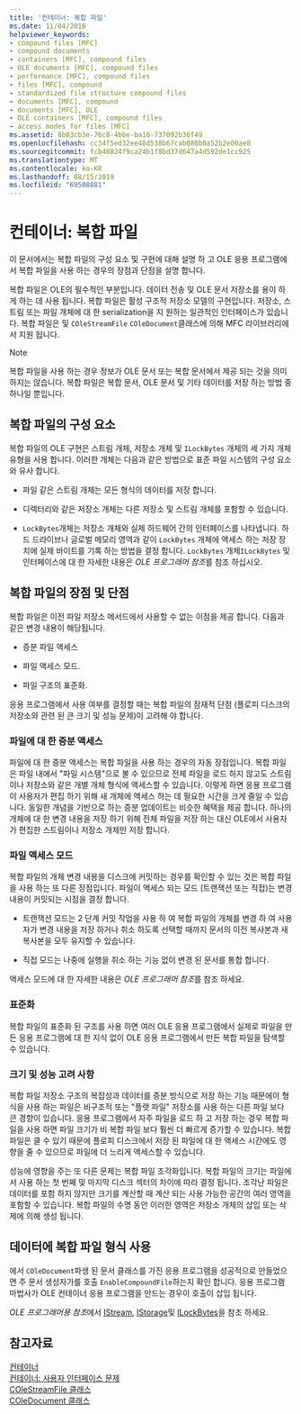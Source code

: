 ```yaml
---
title: '컨테이너: 복합 파일'
ms.date: 11/04/2016
helpviewer_keywords:
- compound files [MFC]
- compound documents
- containers [MFC], compound files
- OLE documents [MFC], compound files
- performance [MFC], compound files
- files [MFC], compound
- standardized file structure compound files
- documents [MFC], compound
- documents [MFC], OLE
- OLE containers [MFC], compound files
- access modes for files [MFC]
ms.assetid: 8b83cb3e-76c8-4bbe-ba16-737092b36f49
ms.openlocfilehash: cc34f5ed32ee48d538b67cab080b0a52b2e00ae8
ms.sourcegitcommit: fcb48824f9ca24b1f8bd37d647a4d592de1cc925
ms.translationtype: MT
ms.contentlocale: ko-KR
ms.lasthandoff: 08/15/2019
ms.locfileid: "69508881"
---
```

# <a name="containers-compound-files"></a>컨테이너: 복합 파일

이 문서에서는 복합 파일의 구성 요소 및 구현에 대해 설명 하 고 OLE 응용 프로그램에서 복합 파일을 사용 하는 경우의 장점과 단점을 설명 합니다.

복합 파일은 OLE의 필수적인 부분입니다. 데이터 전송 및 OLE 문서 저장소를 용이 하 게 하는 데 사용 됩니다. 복합 파일은 활성 구조적 저장소 모델의 구현입니다. 저장소, 스트림 또는 파일 개체에 대 한 serialization을 지 원하는 일관적인 인터페이스가 있습니다. 복합 파일은 및 `COleStreamFile` `COleDocument`클래스에 의해 MFC 라이브러리에서 지원 됩니다.

> [!NOTE]
>  복합 파일을 사용 하는 경우 정보가 OLE 문서 또는 복합 문서에서 제공 되는 것을 의미 하지는 않습니다. 복합 파일은 복합 문서, OLE 문서 및 기타 데이터를 저장 하는 방법 중 하나일 뿐입니다.

##  <a name="_core_components_of_a_compound_file"></a>복합 파일의 구성 요소

복합 파일의 OLE 구현은 스트림 개체, 저장소 개체 및 `ILockBytes` 개체의 세 가지 개체 유형을 사용 합니다. 이러한 개체는 다음과 같은 방법으로 표준 파일 시스템의 구성 요소와 유사 합니다.

- 파일 같은 스트림 개체는 모든 형식의 데이터를 저장 합니다.

- 디렉터리와 같은 저장소 개체는 다른 저장소 및 스트림 개체를 포함할 수 있습니다.

- `LockBytes`개체는 저장소 개체와 실제 하드웨어 간의 인터페이스를 나타냅니다. 하드 드라이브나 글로벌 메모리 영역과 같이 `LockBytes` 개체에 액세스 하는 저장 장치에 실제 바이트를 기록 하는 방법을 결정 합니다. `LockBytes` 개체`ILockBytes` 및 인터페이스에 대 한 자세한 내용은 *OLE 프로그래머 참조*를 참조 하십시오.

##  <a name="_core_advantages_and_disadvantages_of_compound_files"></a>복합 파일의 장점 및 단점

복합 파일은 이전 파일 저장소 메서드에서 사용할 수 없는 이점을 제공 합니다. 다음과 같은 변경 내용이 해당됩니다.

- 증분 파일 액세스

- 파일 액세스 모드.

- 파일 구조의 표준화.

응용 프로그램에서 사용 여부를 결정할 때는 복합 파일의 잠재적 단점 (플로피 디스크의 저장소와 관련 된 큰 크기 및 성능 문제)이 고려해 야 합니다.

###  <a name="_core_incremental_access_to_files"></a>파일에 대 한 증분 액세스

파일에 대 한 증분 액세스는 복합 파일을 사용 하는 경우의 자동 장점입니다. 복합 파일은 파일 내에서 "파일 시스템"으로 볼 수 있으므로 전체 파일을 로드 하지 않고도 스트림이나 저장소와 같은 개별 개체 형식에 액세스할 수 있습니다. 이렇게 하면 응용 프로그램이 사용자가 편집 하기 위해 새 개체에 액세스 하는 데 필요한 시간을 크게 줄일 수 있습니다. 동일한 개념을 기반으로 하는 증분 업데이트는 비슷한 혜택을 제공 합니다. 하나의 개체에 대 한 변경 내용을 저장 하기 위해 전체 파일을 저장 하는 대신 OLE에서 사용자가 편집한 스트림이나 저장소 개체만 저장 합니다.

###  <a name="_core_file_access_modes"></a>파일 액세스 모드

복합 파일의 개체 변경 내용을 디스크에 커밋하는 경우를 확인할 수 있는 것은 복합 파일을 사용 하는 또 다른 장점입니다. 파일이 액세스 되는 모드 (트랜잭션 또는 직접)는 변경 내용이 커밋되는 시점을 결정 합니다.

- 트랜잭션 모드는 2 단계 커밋 작업을 사용 하 여 복합 파일의 개체를 변경 하 여 사용자가 변경 내용을 저장 하거나 취소 하도록 선택할 때까지 문서의 이전 복사본과 새 복사본을 모두 유지할 수 있습니다.

- 직접 모드는 나중에 실행을 취소 하는 기능 없이 변경 된 문서를 통합 합니다.

액세스 모드에 대 한 자세한 내용은 *OLE 프로그래머 참조*를 참조 하세요.

###  <a name="_core_standardization"></a>표준화

복합 파일의 표준화 된 구조를 사용 하면 여러 OLE 응용 프로그램에서 실제로 파일을 만든 응용 프로그램에 대 한 지식 없이 OLE 응용 프로그램에서 만든 복합 파일을 탐색할 수 있습니다.

###  <a name="_core_size_and_performance_considerations"></a>크기 및 성능 고려 사항

복합 파일 저장소 구조의 복잡성과 데이터를 증분 방식으로 저장 하는 기능 때문에이 형식을 사용 하는 파일은 비구조적 또는 "플랫 파일" 저장소를 사용 하는 다른 파일 보다 큰 경향이 있습니다. 응용 프로그램에서 자주 파일을 로드 하 고 저장 하는 경우 복합 파일을 사용 하면 파일 크기가 비 복합 파일 보다 훨씬 더 빠르게 증가할 수 있습니다. 복합 파일은 클 수 있기 때문에 플로피 디스크에서 저장 된 파일에 대 한 액세스 시간에도 영향을 줄 수 있으므로 파일에 더 느리게 액세스할 수 있습니다.

성능에 영향을 주는 또 다른 문제는 복합 파일 조각화입니다. 복합 파일의 크기는 파일에서 사용 하는 첫 번째 및 마지막 디스크 섹터의 차이에 따라 결정 됩니다. 조각난 파일은 데이터를 포함 하지 않지만 크기를 계산할 때 계산 되는 사용 가능한 공간의 여러 영역을 포함할 수 있습니다. 복합 파일의 수명 동안 이러한 영역은 저장소 개체의 삽입 또는 삭제에 의해 생성 됩니다.

##  <a name="_core_using_compound_files_format_for_your_data"></a>데이터에 복합 파일 형식 사용

에서 `COleDocument`파생 된 문서 클래스를 가진 응용 프로그램을 성공적으로 만들었으면 주 문서 생성자가를 호출 `EnableCompoundFile`하는지 확인 합니다. 응용 프로그램 마법사가 OLE 컨테이너 응용 프로그램을 만드는 경우이 호출이 삽입 됩니다.

*OLE 프로그래머용 참조*에서 [IStream](/windows/win32/api/objidl/nn-objidl-istream), [IStorage](/windows/win32/api/objidl/nn-objidl-istorage)및 [ILockBytes](/windows/win32/api/objidl/nn-objidl-ilockbytes)을 참조 하세요.

## <a name="see-also"></a>참고자료

[컨테이너](../mfc/containers.md)<br/>
[컨테이너: 사용자 인터페이스 문제](../mfc/containers-user-interface-issues.md)<br/>
[COleStreamFile 클래스](../mfc/reference/colestreamfile-class.md)<br/>
[COleDocument 클래스](../mfc/reference/coledocument-class.md)

